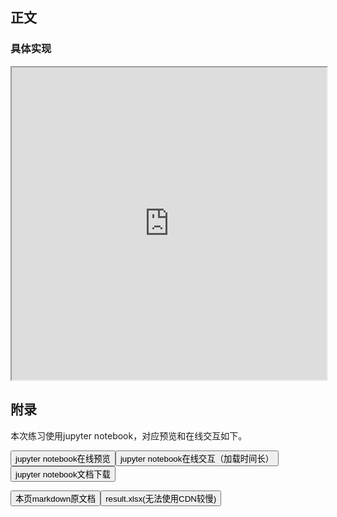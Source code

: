 

## 正文

### 具体实现

<iframe src="https://nbviewer.jupyter.org/github/wfy-belief/python/blob/master/docs/pandas/tianqi/20Pandas怎样快捷方便的处理日期数据.ipynb" width="100%" height="500px" scrolling="yes"></iframe>

## 附录

<p>本次练习使用jupyter notebook，对应预览和在线交互如下。</p>
<p>
<a href="https://nbviewer.jupyter.org/github/wfy-belief/python/blob/master/docs/pandas/tianqi/20Pandas怎样快捷方便的处理日期数据.ipynb"><button class="mybutton">jupyter notebook在线预览</button></a><a href="https://mybinder.org/v2/gh/wfy-belief/python/master?filepath=docs/pandas/tianqi/20Pandas怎样快捷方便的处理日期数据.ipynb"><button class="mybutton">jupyter notebook在线交互（加载时间长）</button></a><a href="https://cdn.jsdelivr.net/gh/wfy-belief/python@master/docs/pandas/tianqi/20Pandas怎样快捷方便的处理日期数据.ipynb"><button class="mybutton">jupyter notebook文档下载</button></a></p>
<a href="https://cdn.jsdelivr.net/gh/wfy-belief/python@master/docs/pandas/tianqi/20.md"><button class="mybutton">本页markdown原文档</button></a><a href="https://github.com/wfy-belief/python/blob/master/docs/pandas/tianqi/result.xlsx?raw=true"><button class="mybutton">result.xlsx(无法使用CDN较慢)</button></a>